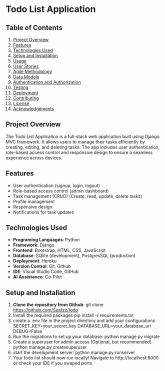 # Todo List Application

## Table of Contents
1. [Project Overview](#project-overview)
2. [Features](#features)
3. [Technologies Used](#technologies-used)
4. [Setup and Installation](#setup-and-installation)
5. [Usage](#usage)
6. [User Stories](#user-stories)
7. [Agile Methodology](#agile-methodology)
8. [Data Models](#data-models)
9. [Authentication and Authorization](#authentication-and-authorization)
10. [Testing](#testing)
11. [Deployment](#deployment)
12. [Contributing](#contributing)
13. [License](#license)
14. [Acknowledgements](#acknowledgements)


## Project Overview
The Todo List Application is a full-stack web application built using Django MVC framework. It allows users to manage their tasks efficiently by creating, editing, and deleting tasks.
The app includes user authentication, role-based access control and responsive design to ensure a seamless experience across devices.

## Features
- User authentication (signup, login, logout)
- Role-based access control (admin dashboard)
- Task management (CRUD) (Create, read, update, delete tasks)
- Profile management
- Responsive design
- Notifications for task updates

## Technologies Used
- **Programing Languages**: Python
- **Framework**: Django
- **Frontend**: Bootstrap, HTML, CSS, JavaScript
- **Database**: SQlite (development), PostgresSQL (production)
- **Deployment**: Heroku
- **Version Control**: Git, Github
- **IDE**: Visual Studio Code, GitHub
- **AI Assistance**: Co-Pilot

## Setup and Installation
1. **Clone the repository from Github**: 
git clone https://github.com/Seafzz/todo
2. Install the required packages
pip install -r requirements.txt
3. create a .env file in the project directory and add your configurations
SECRET_KEY=your_secret_key
DATABASE_URL=your_database_url
DEBUG=False
4. Run the migrations to set up your database:
python manage.py migrate
5. Create a superuser for admin access (Optional, but recommended)
python manage.py createsuperuser
6. start the development server:
python manage.py runserver
7. Your todo list should now run locally! Navigate to http://localhost:8000 or check your IDE if you swaped ports.
